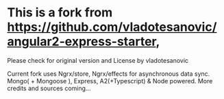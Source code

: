 # This is a fork from https://github.com/vladotesanovic/angular2-express-starter, 
Please check for original version and License by vladotesanovic

Current fork uses Ngrx/store, Ngrx/effects for asynchronous data sync. Mongo( + Mongoose ), Express, A2(+Typescript) & Node powered. 
More credits and sources coming...